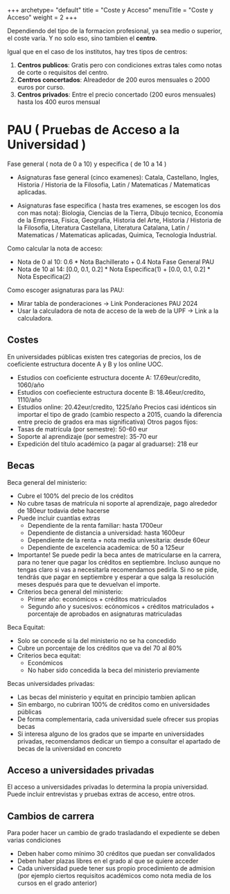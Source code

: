 +++
archetype= "default"
title = "Coste y Acceso"
menuTitle = "Coste y Acceso"
weight = 2
+++

Dependiendo del tipo de la formacion profesional, ya sea medio o superior, el coste varia. Y no solo eso, sino tambien el **centro**. 

Igual que en el caso de los institutos, hay tres tipos de centros:
1. **Centros publicos**: Gratis pero con condiciones extras tales como notas de corte o requisitos del centro.
2. **Centros concertados**: Alreadedor de 200 euros mensuales o 2000 euros por curso. 
3. **Centros privados**: Entre el precio concertado (200 euros mensuales) hasta los 400 euros mensual



# PAU ( Pruebas de Acceso a la Universidad ) 

Fase general ( nota de 0 a 10) y especifica ( de 10 a 14 )

- Asignaturas fase general (cinco examenes): Catala, Castellano, Ingles, Historia / Historia de la Filosofia, Latin / Matematicas / Matematicas aplicadas. 

- Asignaturas fase especifica ( hasta tres examenes, se escogen los dos con mas nota): Biologia, Ciencias de la Tierra, Dibujo tecnico, Economia de la Empresa, Fisica, Geografia, Historia del Arte, Historia / Historia de la Filosofia, Literatura Castellana, Literatura Catalana, Latin / Matematicas / Matematicas aplicadas, Quimica, Tecnologia Industrial. 

Como calcular la nota de acceso: 

- Nota de 0 al 10: 0.6 * Nota Bachillerato + 0.4 Nota Fase General PAU
- Nota de 10 al 14: [0.0, 0.1, 0.2] * Nota Especifica(1) + [0.0, 0.1, 0.2] * Nota Especifica(2) 

Como escoger asignaturas para las PAU: 

- Mirar tabla de ponderaciones -> Link Ponderaciones PAU 2024
- Usar la calculadora de nota de acceso de la web de la UPF -> Link a la calculadora.

## Costes 
 
En universidades públicas existen tres categorias de precios, los de coeficiente estructura docente A y B y los online UOC.
- Estudios con coeficiente estructura docente A: 17.69eur/credito, 1060/año
- Estudios con coefieciente estructura docente B: 18.46eur/credito, 1110/año
- Estudios online: 20.42eur/credito, 1225/año
Precios casi idénticos sin importar el tipo de grado (cambio respecto a 2015, cuando la diferencia entre precio de grados era mas significativa)
Otros pagos fijos:
- Tasas de matrícula (por semestre): 50-60 eur
- Soporte al aprendizaje (por semestre): 35-70 eur
- Expedición del título académico (a pagar al graduarse): 218 eur

## Becas
Beca general del ministerio:
- Cubre el 100% del precio de los créditos
- No cubre tasas de matrícula ni soporte al aprendizaje, pago alrededor de 180eur todavia debe hacerse
- Puede incluir cuantías extras
    - Dependiente de la renta familiar: hasta 1700eur
    - Dependiente de distancia a universidad: hasta 1600eur
    - Dependiente de la renta + nota media univesitaria: desde 60eur
    - Dependiente de excelencia academica: de 50 a 125eur
- Importante! Se puede pedir la beca antes de matricularse en la carrera, para no tener que pagar los créditos en septiembre. Incluso aunque no tengas claro si vas a necesitarla recomendamos pedirla. Si no se pide, tendrás que pagar en septiembre y esperar a que salga la resolución meses después para que te devuelvan el importe.
- Criterios beca general del ministerio:
  - Primer año: económicos + créditos matriculados
  - Segundo año y sucesivos: ecónomicos + créditos matriculados + porcentaje de aprobados en asignaturas matriculadas

Beca Equitat:
- Solo se concede si la del ministerio no se ha concedido
- Cubre un porcentaje de los créditos que va del 70 al 80%
- Criterios beca equitat:
   - Económicos
   - No haber sido concedida la beca del ministerio previamente

Becas universidades privadas:
- Las becas del ministerio y equitat en principio tambien aplican
- Sin embargo, no cubriran 100% de créditos como en universidades públicas
- De forma complementaria, cada universidad suele ofrecer sus propias becas
- Si interesa alguno de los grados que se imparte en universidades privadas, recomendamos dedicar un tiempo a consultar el apartado de becas de la universidad en concreto

## Acceso a universidades privadas
El acceso a universidades privadas lo determina la propia universidad. Puede incluir entrevistas y pruebas extras de acceso, entre otros.

## Cambios de carrera
Para poder hacer un cambio de grado trasladando el expediente se deben varias condiciones
- Deben haber como mínimo 30 créditos que puedan ser convalidados
- Deben haber plazas libres en el grado al que se quiere acceder
- Cada universidad puede tener sus propio procedimiento de admision (por ejemplo ciertos requisitos académicos como nota media de los cursos en el grado anterior)
